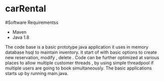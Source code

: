 # carRental

#Software Requirementss 
- Maven 
- Java 1.8
 
 
The code base is a basic prototype java application it uses in memory database hsql to maintain inventory.
it start of with basic options to create new reservation, modify , delete .
Code can be further optimized at various places to allow multiple customer threads ,
 by using simple threadpool if multiple users are going to book simultaneously.
 The basic applications starts up by running main.java.